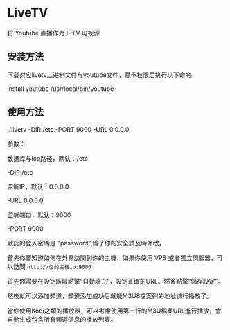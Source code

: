 # LiveTV
将 Youtube 直播作为 IPTV 电视源

## 安装方法

下载对应livetv二进制文件与youtube文件，赋予权限后执行以下命令

install youtube /usr/local/bin/youtube

## 使用方法

./livetv -DIR /etc -PORT 9000 -URL 0.0.0.0

参数：

数据库与log路径，默认：/etc

-DIR /etc

监听IP，默认：0.0.0.0

-URL 0.0.0.0

监听端口，默认：9000

-PORT 9000

默認的登入密碼是 "password",爲了你的安全請及時修改。

首先你要知道如何在外界訪問到你的主機，如果你使用 VPS 或者獨立伺服器，可以訪問 `http://你的主機ip:9000`

首先你需要在設定區域點擊“自動填充”，設定正確的URL。然後點擊“儲存設定”。

然後就可以添加頻道，頻道添加成功后就能M3U8檔案列的地址進行播放了。

當你使用Kodi之類的播放器，可以考慮使用第一行的M3U檔案URL進行播放，會自動生成包含所有頻道信息的播放列表。

